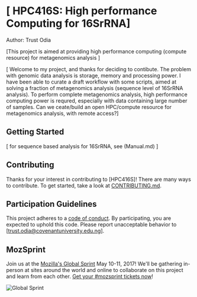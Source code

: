 # [ HPC416S: High performance Computing for 16SrRNA]
Author: Trust Odia

[This project is aimed at providing high performance computing (compute resource) for metagenomics analysis ]

[ Welcome to my project, and thanks for deciding to contibute.
The problem with genomic data analysis is storage, memory and processing power. I have been able to curate a draft workflow with some scripts, aimed at solving a fraction of metagenomics analysis (sequence level of 16SrRNA analysis).
To perform complete metagenomics analysis, high performance computing power is requred, especially with data containing large number of samples.
Can we ceate/build an open HPC/compute resource for metagenomics analysis, with remote access?]

## Getting Started

[ for sequence based analysis for 16SrRNA, see (Manual.md) ]

## Contributing

Thanks for your interest in contributing to [HPC416S]! There are many ways to contribute. To get started, take a look at [CONTRIBUTING.md](CONTRIBUTING.md).

## Participation Guidelines

This project adheres to a [code of conduct](CODE_OF_CONDUCT.md). By participating, you are expected to uphold this code. Please report unacceptable behavior to [trust.odia@covenantuniversity.edu.ng].

## MozSprint

Join us at the [Mozilla's Global Sprint](http://mzl.la/global-sprint/) May 10-11, 2017! We'll be gathering in-person at sites around the world and online to collaborate on this project and learn from each other. [Get your #mozsprint tickets now](http://mzl.la/global-sprint/)!

![Global Sprint](https://user-images.githubusercontent.com/617994/37716586-3b0397a0-2cf5-11e8-8c6f-bad01f67f50e.jpg)
